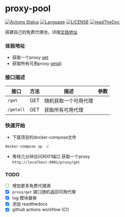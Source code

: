 # proxy-pool

[![Actions Status](https://github.com/kagxin/proxy-pool/workflows/Build/badge.svg)](https://github.com/kagxin/proxy-pool/actions)
[![Language](https://img.shields.io/badge/language-gloang-blue.svg)](https://golang.org/)
[![LICENSE](https://img.shields.io/badge/license-MIT-000000.svg)](https://github.com/kagxin/proxy-pool/blob/master/LICENSE)
[![readTheDoc](https://readthedocs.org/projects/golang-proxy-pool/badge/?version=latest)](https://golang-proxy-pool.readthedocs.io)

搭建自己的免费代理池，详细[文档地址](https://golang-proxy-pool.readthedocs.io/)

### 体验地址
* 获取一个proxy [get](http://81.68.131.249:9001/proxy/get)
* 获取所有可用proxy [getall](http://81.68.131.249:9001/proxy/getall)

### 接口描述

|接口|方法|描述|参数|
|-|-|-|-|
|`/get`|GET|随机获取一个可用代理||
|`/getall`|GET|获取所有可用代理||

### 快速开始
* 下载项目的docker-compose文件
```bash
docker-compose up -d
```

* 等待几分钟访问9001端口
获取一个proxy `http://localhost:9001/proxy/get`

### TODO
- [ ] 增加更多免费代理源
- [x] `proxy/get` 接口随机返回可用代理
- [x] log 模块替换
- [x] 添加 readthedocs
- [x] github actions workflow (CI)
